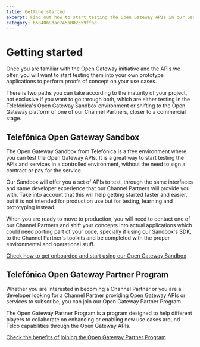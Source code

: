 ```yaml
---
title: Getting started
excerpt: Find out how to start testing the Open Gateway APIs in our Sandbox or go commercial with one of our Channel Partners
category: 66840b9dac745a002559ffad
---
```


# Getting started

Once you are familiar with the Open Gateway initiative and the APIs we offer, you will want to start testing them into your own prototype applications to perform proofs of concept on your use cases.

There is two paths you can take according to the maturity of your project, not exclusive if you want to go through both, which are either testing in the Telefónica's Open Gateway Sandbox environment or shifting to the Open Gateway platform of one of our Channel Partners, closer to a commercial stage.

## Telefónica Open Gateway Sandbox

The Open Gateway Sandbox from Telefónica is a free environment where you can test the Open Gateway APIs. It is a great way to start testing the APIs and services in a controlled environment, without the need to sign a contract or pay for the service.

Our Sandbox will offer you a set of APIs to test, through the same interfaces and same developer experience that our Channel Partners will provide you with. Take into account that this will help getting started faster and easier, but it is not intended for production use but for testing, learning and prototyping instead.

When you are ready to move to production, you will need to contact one of our Channel Partners and shift your concepts into actual applications which could need porting part of your code, specially if using our Sandbox's SDK, to the Channel Partner's toolkits and be completed with the proper environmental and operational stuff.

[Check how to get onboarded and start using our Open Gateway Sandbox](sandbox/sandbox.md)

## Telefónica Open Gateway Partner Program

Whether you are interested in becoming a Channel Partner or you are a developer looking for a Channel Partner providing Open Gateway APIs or services to subscribe, you can join our Open Gateway Partner Program.

The Open Gateway Partner Program is a program designed to help different players to collaborate on enhancing or enabling new use cases around Telco capabilities through the Open Gateway APIs.

<a href="https://opengateway.telefonica.com/en/partner-program" target="_blank">Check the benefits of joining the Open Gateway Partner Program</a>